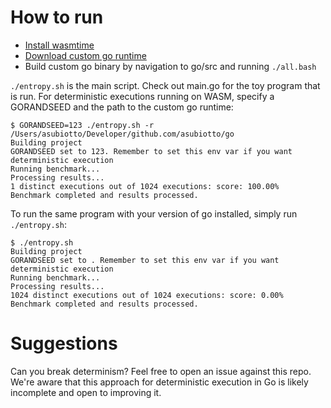 # How to run
- [Install wasmtime](https://github.com/bytecodealliance/wasmtime/tree/main?tab=readme-ov-file#installation)
- [Download custom go runtime](https://github.com/asubiotto/go/tree/asubiotto-determinism)
- Build custom go binary by navigation to go/src and running `./all.bash`

`./entropy.sh` is the main script. Check out main.go for the toy program that
is run. For deterministic executions running on WASM, specify a GORANDSEED and
the path to the custom go runtime:

```
$ GORANDSEED=123 ./entropy.sh -r /Users/asubiotto/Developer/github.com/asubiotto/go
Building project
GORANDSEED set to 123. Remember to set this env var if you want deterministic execution
Running benchmark...
Processing results...
1 distinct executions out of 1024 executions: score: 100.00%
Benchmark completed and results processed.
```

To run the same program with your version of go installed, simply run
`./entropy.sh`:
```
$ ./entropy.sh
Building project
GORANDSEED set to . Remember to set this env var if you want deterministic execution
Running benchmark...
Processing results...
1024 distinct executions out of 1024 executions: score: 0.00%
Benchmark completed and results processed.
```

# Suggestions
Can you break determinism? Feel free to open an issue against this repo. We're
aware that this approach for deterministic execution in Go is likely incomplete
and open to improving it.
